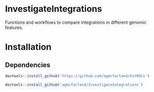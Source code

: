 
# InvestigateIntegrations

Functions and workflows to compare integrations in different genomic features.

# Installation

## Dependencies

```R
devtools::install_github('https://github.com/agmcfarland/hotROCs')
```

```R
devtools::install_github('agmcfarland/InvestigateIntegrations')
```
